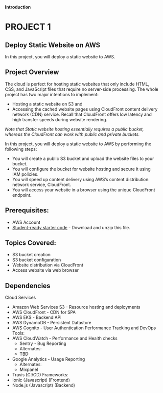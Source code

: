 
**Introduction**

# PROJECT 1
## Deploy Static Website on AWS

In this project, you will deploy a static website to AWS.

## Project Overview
The cloud is perfect for hosting static websites that only include HTML, CSS, and JavaScript files that require no server-side processing. The whole project has two major intentions to implement:

* Hosting a static website on S3 and
* Accessing the cached website pages using CloudFront content delivery network (CDN) service. Recall that CloudFront offers low latency and high transfer speeds during website rendering.

*Note that Static website hosting essentially requires a public bucket, whereas the CloudFront can work with public and private buckets.*

In this project, you will deploy a static website to AWS by performing the following steps:

* You will create a public S3 bucket and upload the website files to your bucket.
* You will configure the bucket for website hosting and secure it using IAM policies.
* You will speed up content delivery using AWS’s content distribution network service, CloudFront.
* You will access your website in a browser using the unique CloudFront endpoint.

## Prerequisites:
* AWS Account
* [Student-ready starter code](https://drive.google.com/open?id=15vQ7-utH7wBJzdAX3eDmO9ls35J5_sEQ) - Download and unzip this file.
## Topics Covered:
* S3 bucket creation
* S3 bucket configuration
* Website distribution via CloudFront
* Access website via web browser
## Dependencies
Cloud Services
* Amazon Web Services S3 - Resource hosting and deployments
* AWS CloudFront - CDN for SPA
* AWS EKS - Backend API
* AWS DynamoDB - Persistent Datastore
* AWS Cognito - User Authentication
Performance Tracking and DevOps Tools:
* AWS CloudWatch - Performance and Health checks
  * Sentry - Bug Reporting
  * Alternates:
  * TBD
* Google Analytics - Usage Reporting
  * Alternates:
  * Mixpanel
* Travis (CI/CD)
Frameworks:
* Ionic (Javascript) (Frontend)
* Node.js (Javascript) (Backend)

